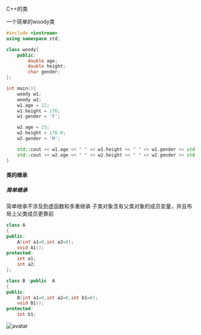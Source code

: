 C++的类

一个简单的woody类
```C++
#include <iostream>
using namespace std;

class woody{
    public:
        double age;
        double height;
        char gender;
};

int main(){
    woody w1;
    woody w2;
    w1.age = 22;
    w1.height = 176;
    w1.gender = 'F';

    w2.age = 23;
    w2.height = 176.0;
    w2.gender = 'M';

    std::cout << w1.age << " " << w1.height << " " << w1.gender << std::endl;
    std::cout << w2.age << " " << w2.height << " " << w2.gender << std::endl;
}
```

#### 类的继承

##### 简单继承
简单继承不涉及到虚函数和多重继承
子类对象含有父类对象的成员变量，并且布局上父类成员更靠前
```C++
class A
{
public:
	A(int a1=0,int a2=0);
	void A1();
protected:
	int a1;
	int a2;
};

class B :public  A
{
public:
	B(int a1=0,int a2=0,int b1=0);
	void B1();
protected:
	int b1;
```
![avatar](https://github.com/JX-Wang/MyNote/tree/master/cpp/Oop/oop-inheriteasy.jpg)



